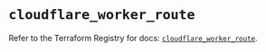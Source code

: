 # `cloudflare_worker_route`

Refer to the Terraform Registry for docs: [`cloudflare_worker_route`](https://registry.terraform.io/providers/cloudflare/cloudflare/4.25.0/docs/resources/worker_route).
